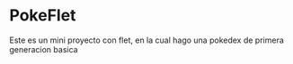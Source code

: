 # PokeFlet
Este es un mini proyecto con flet, en la cual hago una pokedex de primera generacion basica
